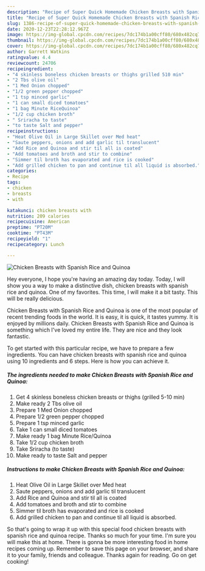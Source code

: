 ```yaml
---
description: "Recipe of Super Quick Homemade Chicken Breasts with Spanish Rice and Quinoa"
title: "Recipe of Super Quick Homemade Chicken Breasts with Spanish Rice and Quinoa"
slug: 1386-recipe-of-super-quick-homemade-chicken-breasts-with-spanish-rice-and-quinoa
date: 2020-12-23T22:28:12.967Z
image: https://img-global.cpcdn.com/recipes/7dc174b1a00cff80/680x482cq70/chicken-breasts-with-spanish-rice-and-quinoa-recipe-main-photo.jpg
thumbnail: https://img-global.cpcdn.com/recipes/7dc174b1a00cff80/680x482cq70/chicken-breasts-with-spanish-rice-and-quinoa-recipe-main-photo.jpg
cover: https://img-global.cpcdn.com/recipes/7dc174b1a00cff80/680x482cq70/chicken-breasts-with-spanish-rice-and-quinoa-recipe-main-photo.jpg
author: Garrett Watkins
ratingvalue: 4.4
reviewcount: 24706
recipeingredient:
- "4 skinless boneless chicken breasts or thighs grilled 510 min"
- "2 Tbs olive oil"
- "1 Med Onion chopped"
- "1/2 green pepper chopped"
- "1 tsp minced garlic"
- "1 can small diced tomatoes"
- "1 bag Minute RiceQuinoa"
- "1/2 cup chicken broth"
- " Sriracha to taste"
- "to taste Salt and pepper"
recipeinstructions:
- "Heat Olive Oil in Large Skillet over Med heat"
- "Saute peppers, onions and add garlic til translucent"
- "Add Rice and Quinoa and stir til all is coated"
- "Add tomatoes and broth and stir to combine"
- "Simmer til broth has evaporated and rice is cooked"
- "Add grilled chicken to pan and continue til all liquid is absorbed."
categories:
- Recipe
tags:
- chicken
- breasts
- with

katakunci: chicken breasts with 
nutrition: 209 calories
recipecuisine: American
preptime: "PT20M"
cooktime: "PT43M"
recipeyield: "1"
recipecategory: Lunch

---
```



![Chicken Breasts with Spanish Rice and Quinoa](https://img-global.cpcdn.com/recipes/7dc174b1a00cff80/680x482cq70/chicken-breasts-with-spanish-rice-and-quinoa-recipe-main-photo.jpg)

Hey everyone, I hope you're having an amazing day today. Today, I will show you a way to make a distinctive dish, chicken breasts with spanish rice and quinoa. One of my favorites. This time, I will make it a bit tasty. This will be really delicious.

Chicken Breasts with Spanish Rice and Quinoa is one of the most popular of recent trending foods in the world. It is easy, it is quick, it tastes yummy. It is enjoyed by millions daily. Chicken Breasts with Spanish Rice and Quinoa is something which I've loved my entire life. They are nice and they look fantastic.




To get started with this particular recipe, we have to prepare a few ingredients. You can have chicken breasts with spanish rice and quinoa using 10 ingredients and 6 steps. Here is how you can achieve it.

<!--inarticleads1-->

##### The ingredients needed to make Chicken Breasts with Spanish Rice and Quinoa:

1. Get 4 skinless boneless chicken breasts or thighs (grilled 5-10 min)
1. Make ready 2 Tbs olive oil
1. Prepare 1 Med Onion chopped
1. Prepare 1/2 green pepper chopped
1. Prepare 1 tsp minced garlic
1. Take 1 can small diced tomatoes
1. Make ready 1 bag Minute Rice/Quinoa
1. Take 1/2 cup chicken broth
1. Take  Sriracha (to taste)
1. Make ready to taste Salt and pepper




<!--inarticleads2-->

##### Instructions to make Chicken Breasts with Spanish Rice and Quinoa:

1. Heat Olive Oil in Large Skillet over Med heat
1. Saute peppers, onions and add garlic til translucent
1. Add Rice and Quinoa and stir til all is coated
1. Add tomatoes and broth and stir to combine
1. Simmer til broth has evaporated and rice is cooked
1. Add grilled chicken to pan and continue til all liquid is absorbed.




So that's going to wrap it up with this special food chicken breasts with spanish rice and quinoa recipe. Thanks so much for your time. I'm sure you will make this at home. There is gonna be more interesting food in home recipes coming up. Remember to save this page on your browser, and share it to your family, friends and colleague. Thanks again for reading. Go on get cooking!
